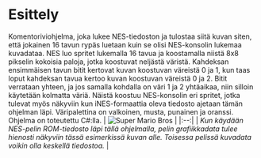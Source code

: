 # Esittely
Komentoriviohjelma, joka lukee NES-tiedoston ja tulostaa siitä kuvan siten, että jokainen 16 tavun rypäs luetaan kuin se olisi NES-konsolin lukemaa kuvadataa. NES luo spritet lukemalla 16 tavua ja koostamalla niistä 8x8 pikselin kokoisia paloja, jotka koostuvat neljästä väristä. Kahdeksan ensimmäisen tavun bitit kertovat kuvan koostuvan väreistä 0 ja 1, kun taas loput kahdeksan tavua kertoo kuvan koostuvan väreistä 0 ja 2. Bitit verrataan yhteen, ja jos samalla kohdalla on väri 1 ja 2 yhtäaikaa, niin silloin käytetään kolmatta väriä. Näistä koostuu NES-konsolin eri spritet, jotka tulevat myös näkyviin kun iNES-formaattia oleva tiedosto ajetaan tämän ohjelman läpi. Väripalettina on valkoinen, musta, punainen ja oranssi. Ohjelma on toteutettu C#:lla.
| ![Super Mario Bros](https://github.com/user-attachments/assets/cddde4c8-cfe9-4e74-bd9d-a45f89745528) |
|:--:|
| *Kun käydään NES-pelin ROM-tiedosto läpi tällä ohjelmalla, pelin grafiikkadata tulee hienosti näkyviin tässä esimerkissä kuvan alle. Toisessa pelissä kuvadata voikin olla keskellä tiedostoa.* |
